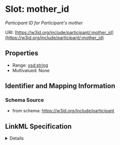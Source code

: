 # Slot: mother_id
_Participant ID for Participant's mother_


URI: [https://w3id.org/include/participant/:mother_id](https://w3id.org/include/participant/:mother_id)



<!-- no inheritance hierarchy -->




## Properties

* Range: [xsd:string](xsd:string)
* Multivalued: None







## Identifier and Mapping Information







### Schema Source


* from schema: https://w3id.org/include/participant




## LinkML Specification

<details>
```yaml
name: mother_id
definition_uri: include:mother_id
description: Participant ID for Participant's mother
title: Mother Id
from_schema: https://w3id.org/include/participant
rank: 1000
alias: mother_id
domain_of:
- Participant
range: string

```
</details>